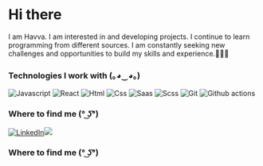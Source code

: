 <h1>Hi there</h1>

<p> I am Havva. I am interested in and developing projects. I continue to learn programming from different sources. I am constantly seeking new challenges and opportunities to build my skills and experience.👨🏽‍💻</p>


<h3>Technologies I work with (｡◕‿◕｡)</h3>
<p>
  
  <img alt="Javascript" src="https://img.shields.io/badge/JavaScript-323330?style=for-the-badge&logo=javascript&logoColor=F7DF" />
  <img alt="React" src="https://img.shields.io/badge/React-20232A?style=for-the-badge&logo=react&logoColor=61DAFB" />
  <img alt="Html" src="https://img.shields.io/badge/HTML5-E34F26?style=for-the-badge&logo=html5&logoColor=white" />
  <img alt="Css" src="https://img.shields.io/badge/CSS3-1572B6?style=for-the-badge&logo=css3&logoColor=white" />
  <img alt="Saas" src="https://img.shields.io/badge/Sass-CC6699?style=for-the-badge&logo=sass&logoColor=white" />
  <img alt="Scss" src="https://img.shields.io/badge/Sass-CC6699?style=for-the-badge&logo=scss&logoColor=white" />
  
  <img alt="Git" src="https://img.shields.io/badge/-Git-F05033?style=flat-square&logo=git&logoColor=white" />
  <img alt="Github actions" src="https://img.shields.io/badge/-Github_Actions-2088FF?style=flat-square&logo=github-actions&logoColor=white" />
  
</p>


<h3>Where to find me (° ͜ʖ͡°)</h3>
<p> <a href="https://www.linkedin.com/in/havva-guler/" target="_blank"><img alt="LinkedIn" src="https://img.shields.io/badge/linkedin-%230077B5.svg?&style=for-the-badge&logo=linkedin&logoColor=white" /></a><a href="mailto:havvanurguler881@gmail.com"><img src="https://img.shields.io/badge/-Gmail-%23333?style=for-the-badge&logo=gmail&logoColor=white" target="_blank"></a></p>


<h3>Where to find me (° ͜ʖ͡°)</h3>




